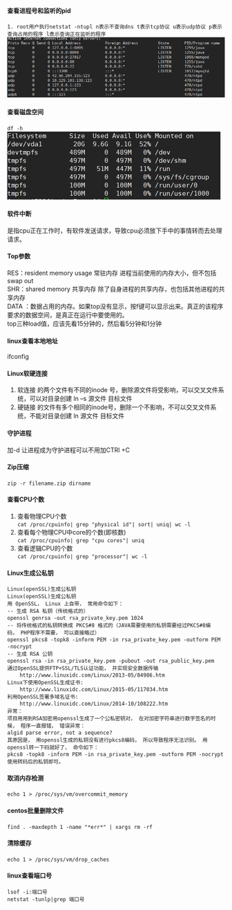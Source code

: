 #### 查看进程号和监听的pid
`1. root用户执行netstat -ntupl n表示不查询dns t表示tcp协议 u表示udp协议 p表示查询占用的程序 l表示查询正在监听的程序
`
![](_v_images/_1522401787_14022.png)

#### 查看磁盘空间
`df -h`  
![](_v_images/_1522401423_27279.png)

#### 软件中断
是指cpu正在工作时，有软件发送请求，导致cpu必须放下手中的事情转而去处理请求。

#### Top参数
RES：resident memory usage 常驻内存        进程当前使用的内存大小，但不包括swap out  
SHR：shared memory 共享内存                   除了自身进程的共享内存，也包括其他进程的共享内存  
DATA     ：数据占用的内存。如果top没有显示，按f键可以显示出来。真正的该程序要求的数据空间，是真正在运行中要使用的。  
top三种load值，应该先看15分钟的，然后看5分钟和1分钟

#### linux查看本地地址
ifconfig

#### Linux软硬连接
1. 软连接 的两个文件有不同的inode 号，删除源文件将受影响，可以交叉文件系统，可以对目录创建 ln –s 源文件 目标文件   
2. 硬链接 的文件有多个相同的inode号，删除一个不影响，不可以交叉文件系统，不能对目录创建 ln 源文件 目标文件

#### 守护进程
加-d 让进程成为守护进程可以不用加CTRl +C

#### Zip压缩
`zip -r filename.zip dirname`

#### 查看CPU个数  
1. 查看物理CPU个数  
`cat /proc/cpuinfo| grep "physical id"| sort| uniq| wc -l  `
2. 查看每个物理CPU中core的个数(即核数)  
`cat /proc/cpuinfo| grep "cpu cores"| uniq  `
3. 查看逻辑CPU的个数  
`cat /proc/cpuinfo| grep "processor"| wc -l  `

#### Linux生成公私钥
```
Linux(openSSL)生成公私钥
Linux(openSSL)生成公私钥
用 OpenSSL， Linux 上自带， 常用命令如下：
-- 生成 RSA 私钥（传统格式的）
openssl genrsa -out rsa_private_key.pem 1024
-- 将传统格式的私钥转换成 PKCS#8 格式的（JAVA需要使用的私钥需要经过PKCS#8编
码， PHP程序不需要， 可以直接略过）
openssl pkcs8 -topk8 -inform PEM -in rsa_private_key.pem -outform PEM -nocrypt
-- 生成 RSA 公钥
openssl rsa -in rsa_private_key.pem -pubout -out rsa_public_key.pem
通过OpenSSL提供FTP+SSL/TLS认证功能， 并实现安全数据传输
    http://www.linuxidc.com/Linux/2013-05/84986.htm 
Linux下使用OpenSSL生成证书:
    http://www.linuxidc.com/Linux/2015-05/117034.htm 
利用OpenSSL签署多域名证书:
    http://www.linuxidc.com/Linux/2014-10/108222.htm
异常：
项目用用到RSA加密用openssl生成了一个公私密钥对， 在对加密字符串进行数字签名的时候， 程序一直报错， 错误异常：
algid parse error, not a sequence?
其原因是， 用openssl生成的私钥没有进行pkcs8编码， 所以导致程序无法识别。 用openssl转一下码就好了， 命令如下：
pkcs8 -topk8 -inform PEM -in rsa_private_key.pem -outform PEM -nocrypt
使用转码后的私钥即可。
```

#### 取消内存检测
`echo 1 > /proc/sys/vm/overcommit_memory`

#### centos批量删除文件
`find . -maxdepth 1 -name "*err*" | xargs rm -rf`

#### 清除缓存
`echo 1 > /proc/sys/vm/drop_caches`

#### linux查看端口号
`lsof -i:端口号`  
`netstat -tunlp|grep 端口号`
